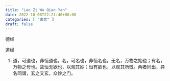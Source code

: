 ```yaml
---
title: "Lao Zi Wu Qian Yan"
date: 2022-10-08T22:21:46+08:00
categories: [ "古文" ]
draft: false
---
```


德经

道经
1. 道，可道也，非恒道也。名，可名也，非恒名也。无名，万物之始也；有名，万物之母也。故恒无欲也，以观其妙；恒有欲也，以观其所徼。两者同出，异名同谓，玄之又玄，众妙之门。
